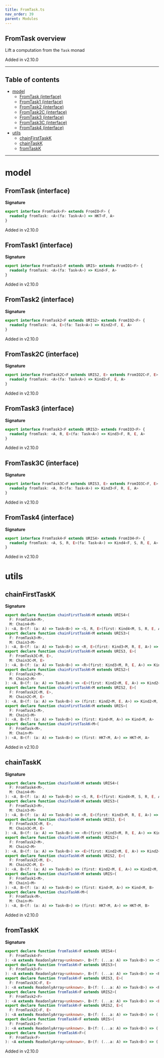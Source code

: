 ```yaml
---
title: FromTask.ts
nav_order: 39
parent: Modules
---
```


## FromTask overview

Lift a computation from the `Task` monad

Added in v2.10.0

---

<h2 class="text-delta">Table of contents</h2>

- [model](#model)
  - [FromTask (interface)](#fromtask-interface)
  - [FromTask1 (interface)](#fromtask1-interface)
  - [FromTask2 (interface)](#fromtask2-interface)
  - [FromTask2C (interface)](#fromtask2c-interface)
  - [FromTask3 (interface)](#fromtask3-interface)
  - [FromTask3C (interface)](#fromtask3c-interface)
  - [FromTask4 (interface)](#fromtask4-interface)
- [utils](#utils)
  - [chainFirstTaskK](#chainfirsttaskk)
  - [chainTaskK](#chaintaskk)
  - [fromTaskK](#fromtaskk)

---

# model

## FromTask (interface)

**Signature**

```ts
export interface FromTask<F> extends FromIO<F> {
  readonly fromTask: <A>(fa: Task<A>) => HKT<F, A>
}
```

Added in v2.10.0

## FromTask1 (interface)

**Signature**

```ts
export interface FromTask1<F extends URIS> extends FromIO1<F> {
  readonly fromTask: <A>(fa: Task<A>) => Kind<F, A>
}
```

Added in v2.10.0

## FromTask2 (interface)

**Signature**

```ts
export interface FromTask2<F extends URIS2> extends FromIO2<F> {
  readonly fromTask: <A, E>(fa: Task<A>) => Kind2<F, E, A>
}
```

Added in v2.10.0

## FromTask2C (interface)

**Signature**

```ts
export interface FromTask2C<F extends URIS2, E> extends FromIO2C<F, E> {
  readonly fromTask: <A>(fa: Task<A>) => Kind2<F, E, A>
}
```

Added in v2.10.0

## FromTask3 (interface)

**Signature**

```ts
export interface FromTask3<F extends URIS3> extends FromIO3<F> {
  readonly fromTask: <A, R, E>(fa: Task<A>) => Kind3<F, R, E, A>
}
```

Added in v2.10.0

## FromTask3C (interface)

**Signature**

```ts
export interface FromTask3C<F extends URIS3, E> extends FromIO3C<F, E> {
  readonly fromTask: <A, R>(fa: Task<A>) => Kind3<F, R, E, A>
}
```

Added in v2.10.0

## FromTask4 (interface)

**Signature**

```ts
export interface FromTask4<F extends URIS4> extends FromIO4<F> {
  readonly fromTask: <A, S, R, E>(fa: Task<A>) => Kind4<F, S, R, E, A>
}
```

Added in v2.10.0

# utils

## chainFirstTaskK

**Signature**

```ts
export declare function chainFirstTaskK<M extends URIS4>(
  F: FromTask4<M>,
  M: Chain4<M>
): <A, B>(f: (a: A) => Task<B>) => <S, R, E>(first: Kind4<M, S, R, E, A>) => Kind4<M, S, R, E, A>
export declare function chainFirstTaskK<M extends URIS3>(
  F: FromTask3<M>,
  M: Chain3<M>
): <A, B>(f: (a: A) => Task<B>) => <R, E>(first: Kind3<M, R, E, A>) => Kind3<M, R, E, A>
export declare function chainFirstTaskK<M extends URIS3, E>(
  F: FromTask3C<M, E>,
  M: Chain3C<M, E>
): <A, B>(f: (a: A) => Task<B>) => <R>(first: Kind3<M, R, E, A>) => Kind3<M, R, E, A>
export declare function chainFirstTaskK<M extends URIS2>(
  F: FromTask2<M>,
  M: Chain2<M>
): <A, B>(f: (a: A) => Task<B>) => <E>(first: Kind2<M, E, A>) => Kind2<M, E, A>
export declare function chainFirstTaskK<M extends URIS2, E>(
  F: FromTask2C<M, E>,
  M: Chain2C<M, E>
): <A, B>(f: (a: A) => Task<B>) => (first: Kind2<M, E, A>) => Kind2<M, E, A>
export declare function chainFirstTaskK<M extends URIS>(
  F: FromTask1<M>,
  M: Chain1<M>
): <A, B>(f: (a: A) => Task<B>) => (first: Kind<M, A>) => Kind<M, A>
export declare function chainFirstTaskK<M>(
  F: FromTask<M>,
  M: Chain<M>
): <A, B>(f: (a: A) => Task<B>) => (first: HKT<M, A>) => HKT<M, A>
```

Added in v2.10.0

## chainTaskK

**Signature**

```ts
export declare function chainTaskK<M extends URIS4>(
  F: FromTask4<M>,
  M: Chain4<M>
): <A, B>(f: (a: A) => Task<B>) => <S, R, E>(first: Kind4<M, S, R, E, A>) => Kind4<M, S, R, E, B>
export declare function chainTaskK<M extends URIS3>(
  F: FromTask3<M>,
  M: Chain3<M>
): <A, B>(f: (a: A) => Task<B>) => <R, E>(first: Kind3<M, R, E, A>) => Kind3<M, R, E, B>
export declare function chainTaskK<M extends URIS3, E>(
  F: FromTask3C<M, E>,
  M: Chain3C<M, E>
): <A, B>(f: (a: A) => Task<B>) => <R>(first: Kind3<M, R, E, A>) => Kind3<M, R, E, B>
export declare function chainTaskK<M extends URIS2>(
  F: FromTask2<M>,
  M: Chain2<M>
): <A, B>(f: (a: A) => Task<B>) => <E>(first: Kind2<M, E, A>) => Kind2<M, E, B>
export declare function chainTaskK<M extends URIS2, E>(
  F: FromTask2C<M, E>,
  M: Chain2C<M, E>
): <A, B>(f: (a: A) => Task<B>) => (first: Kind2<M, E, A>) => Kind2<M, E, B>
export declare function chainTaskK<M extends URIS>(
  F: FromTask1<M>,
  M: Chain1<M>
): <A, B>(f: (a: A) => Task<B>) => (first: Kind<M, A>) => Kind<M, B>
export declare function chainTaskK<M>(
  F: FromTask<M>,
  M: Chain<M>
): <A, B>(f: (a: A) => Task<B>) => (first: HKT<M, A>) => HKT<M, B>
```

Added in v2.10.0

## fromTaskK

**Signature**

```ts
export declare function fromTaskK<F extends URIS4>(
  F: FromTask4<F>
): <A extends ReadonlyArray<unknown>, B>(f: (...a: A) => Task<B>) => <S, R, E>(...a: A) => Kind4<F, S, R, E, B>
export declare function fromTaskK<F extends URIS3>(
  F: FromTask3<F>
): <A extends ReadonlyArray<unknown>, B>(f: (...a: A) => Task<B>) => <R, E>(...a: A) => Kind3<F, R, E, B>
export declare function fromTaskK<F extends URIS3, E>(
  F: FromTask3C<F, E>
): <A extends ReadonlyArray<unknown>, B>(f: (...a: A) => Task<B>) => <R>(...a: A) => Kind3<F, R, E, B>
export declare function fromTaskK<F extends URIS2>(
  F: FromTask2<F>
): <A extends ReadonlyArray<unknown>, B>(f: (...a: A) => Task<B>) => <E>(...a: A) => Kind2<F, E, B>
export declare function fromTaskK<F extends URIS2, E>(
  F: FromTask2C<F, E>
): <A extends ReadonlyArray<unknown>, B>(f: (...a: A) => Task<B>) => (...a: A) => Kind2<F, E, B>
export declare function fromTaskK<F extends URIS>(
  F: FromTask1<F>
): <A extends ReadonlyArray<unknown>, B>(f: (...a: A) => Task<B>) => (...a: A) => Kind<F, B>
export declare function fromTaskK<F>(
  F: FromTask<F>
): <A extends ReadonlyArray<unknown>, B>(f: (...a: A) => Task<B>) => (...a: A) => HKT<F, B>
```

Added in v2.10.0
